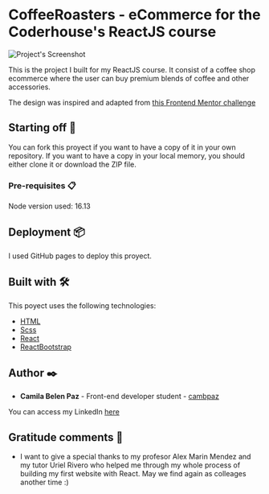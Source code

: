 # CoffeeRoasters - eCommerce for the Coderhouse's ReactJS course

![Project's Screenshot](https://res.cloudinary.com/db8t2tgov/image/upload/v1639827478/Captura_de_Pantalla_2021-12-18_a_la_s_12.35.07_qt1jxp.png)

This is the project I built for my ReactJS course. It consist of a coffee shop ecommerce where the user can buy premium blends of coffee and other accessories.

The design was inspired and adapted from [this Frontend Mentor challenge](https://www.frontendmentor.io/challenges/coffeeroasters-subscription-site-5Fc26HVY6)

## Starting off 🚀

You can fork this proyect if you want to have a copy of it in your own repository. If you want to have a copy in your local memory, you should either clone it or download the ZIP file.
### Pre-requisites 📋

Node version used: 16.13

## Deployment 📦

I used GitHub pages to deploy this proyect.

## Built with 🛠️

This poyect uses the following technologies:

* [HTML](https://developer.mozilla.org/es/docs/Web/HTML) 
* [Scss](https://sass-lang.com/) 
* [React](https://es.reactjs.org/) 
* [ReactBootstrap](https://react-bootstrap.github.io/) 
## Author ✒️

* **Camila Belen Paz** - Front-end developer student - [cambpaz](https://github.com/cambpaz)

You can access my LinkedIn [here](https://www.linkedin.com/in/camilapaz-frontend/)

## Gratitude comments 🎁

* I want to give a special thanks to my profesor Alex Marin Mendez and my tutor Uriel Rivero who helped me through my whole process of building my first website with React. May we find again as colleages another time :) 
